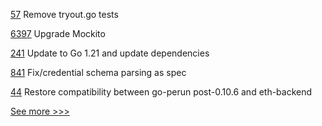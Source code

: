 
[57](https://github.com/hyperledger-labs/cc-tools-demo/pull/57) Remove tryout.go tests

[6397](https://github.com/hyperledger/besu/pull/6397) Upgrade Mockito

[241](https://github.com/hyperledger/firefly-ethconnect/pull/241) Update to Go 1.21 and update dependencies

[841](https://github.com/hyperledger-labs/open-enterprise-agent/pull/841) Fix/credential schema parsing as spec

[44](https://github.com/hyperledger-labs/perun-eth-backend/pull/44) Restore compatibility between go-perun post-0.10.6 and eth-backend


[See more >>>](https://start-here.hyperledger.org/pull-requests)
